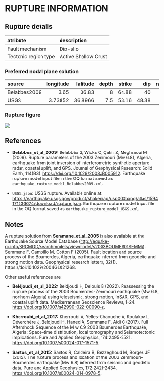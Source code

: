 # RUPTURE INFORMATION
    
## Rupture details

| atribute             | description          |
|:---------------------|:---------------------|
| Fault mechanism      | Dip-slip             |
| Tectonic region type | Active Shallow Crust |


### Preferred nodal plane solution

| source       |   longitude |   latitude |   depth |   strike |   dip |   rake |   mag |
|:-------------|------------:|-----------:|--------:|---------:|------:|-------:|------:|
| Belabbes2009 |     3.65    |    36.83   |     8   |    64.88 | 40    |     90 |   6.8 |
| USGS         |     3.73852 |    36.8966 |     7.5 |    53.16 | 48.38 |     90 |   6.8 |


### Rupture figure

![](earthquake_ruptures.png)


## References

- **Belabbes_et_al_2009:** Belabbès S, Wicks C, Çakir Z, Meghraoui M (2009). Rupture parameters of the 2003 Zemmouri (Mw 6.8), Algeria, earthquake from joint inversion of interferometric synthetic aperture radar, coastal uplift, and GPS. Journal of Geophysical Research: Solid Earth, 114(B3). https://doi.org/10.1029/2008JB005912. Earthquake rupture model input file in the OQ format saved as `earthquake_rupture_model_Belabbes2009.xml`.

- `USGS.json`: USGS rupture. Available online at: https://earthquake.usgs.gov/product/shakemap/usp000bxpg/atlas/1594171336674/download/rupture.json. Earthquake rupture model input file in the OQ format saved as `earthquake_rupture_model_USGS.xml`.


## Notes

A rupture solution from **Semmane_et_al_2005** is also available at the Earthquake Source Model Database (http://equake-rc.info/SRCMOD/searchmodels/viewmodel/s2003BOUMER01SEMM/). Semmane F, Campillo M, Cotton F (2005). Fault location and source process of the Boumerdes, Algeria, earthquake inferred from geodetic and strong motion data. Geophysical research letters, 32(1). https://doi:10.1029/2004GL021268.

Other useful references are:

- **Beldjoudi_et_al_2022:** Beldjoudi H, Delouis B (2022). Reassessing the rupture process of the 2003 Boumerdes-Zemmouri earthquake (Mw 6.8, northern Algeria) using teleseismic, strong motion, InSAR, GPS, and coastal uplift data. Mediterranean Geoscience Reviews, 1-24. https://doi.org/10.1007/s42990-022-00090-z.

- **Kherroubi_et_al_2017:** Kherroubi A, Yelles-Chaouche A, Koulakov I, Déverchère J, Beldjoudi H, Haned A, Semmane F, Aidi C (2017). Full Aftershock Sequence of the M w 6.9 2003 Boumerdes Earthquake, Algeria: Space–time distribution, local tomography and Seismotectonic implications. Pure and Applied Geophysics, 174:2495-2521. https://doi.org/10.1007/s00024-017-1571-5.

- **Santos_et_al_2015:** Santos R, Caldeira B, Bezzeghoud M, Borges JF (2015). The rupture process and location of the 2003 Zemmouri–Boumerdes earthquake (Mw 6.8) inferred from seismic and geodetic data. Pure and Applied Geophysics, 172:2421-2434. https://doi.org/10.1007/s00024-014-0978-5.
